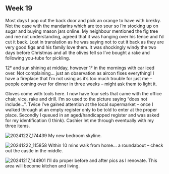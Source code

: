 ## Week 19
Most days I pop out the back door and pick an orange to have with brekky. Not the case with the mandarins which are too sour so I’m stocking up on sugar and buying mason jars online. My neighbour mentioned the fig tree and me not understanding, agreed that it was hanging over his fence and I’d cut it back. Lost in translation as he was saying not to cut it back as they are very good figs and his family love them. It was shockingly windy the two days before Christmas and all the olives fell so I’ve bought a rake and following you-tube for pickling.

12° and sun shining at midday, however 1° in the mornings with car iced over. Not complaining… just an observation as aircon fixes everything! I have a fireplace that I’m not using as it’s too much trouble for just me – people coming over for dinner in three weeks – might  ask them to light it.

Gloves come with tools here. I now have four sets that came with the office chair, vice, rake and drill. I’m so used to the picture saying “does not include…”. Twice I’ve gained attention at the local supermarket – once I walked through at an empty register only to be told to enter at the proper place. Secondly I queued in an aged/handicapped register and was asked for my identification (I think). Cashier let me through eventually with my three items.

![20241227_174439](https://github.com/user-attachments/assets/86e6e0cc-fb06-4af1-9e18-bd10574fe5da)
My new bedroom skyline.

![20241222_115858](https://github.com/user-attachments/assets/97406937-5e71-4546-9f65-adbf33ce5018)
Within 10 mins walk from home... a roundabout – check out the castle in the middle.

![20241217_144901](https://github.com/user-attachments/assets/e56a1a8d-d3bf-4cf3-a986-4cbac2368d3b)
I'll do proper before and after pics as I renovate. This area will become kitchen and living.
